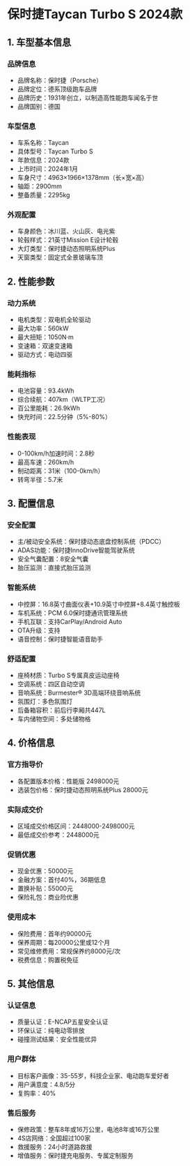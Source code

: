 # 保时捷Taycan Turbo S 2024款

## 1. 车型基本信息
### 品牌信息
- 品牌名称：保时捷（Porsche）
- 品牌定位：德系顶级跑车品牌
- 品牌历史：1931年创立，以制造高性能跑车闻名于世
- 品牌国别：德国

### 车型信息
- 车系名称：Taycan
- 具体型号：Taycan Turbo S
- 年款信息：2024款
- 上市时间：2024年1月
- 车身尺寸：4963×1966×1378mm（长×宽×高）
- 轴距：2900mm
- 整备质量：2295kg

### 外观配置
- 车身颜色：冰川蓝、火山灰、电光紫
- 轮毂样式：21英寸Mission E设计轮毂
- 大灯类型：保时捷动态照明系统Plus
- 天窗类型：固定式全景玻璃车顶

## 2. 性能参数
### 动力系统
- 电机类型：双电机全轮驱动
- 最大功率：560kW
- 最大扭矩：1050N·m
- 变速箱：双速变速箱
- 驱动方式：电动四驱

### 能耗指标
- 电池容量：93.4kWh
- 综合续航：407km（WLTP工况）
- 百公里能耗：26.9kWh
- 快充时间：22.5分钟（5%-80%）

### 性能表现
- 0-100km/h加速时间：2.8秒
- 最高车速：260km/h
- 制动距离：31米（100-0km/h）
- 转弯半径：5.7米

## 3. 配置信息
### 安全配置
- 主/被动安全系统：保时捷动态底盘控制系统（PDCC）
- ADAS功能：保时捷InnoDrive智能驾驶系统
- 安全气囊配置：8安全气囊
- 胎压监测：直接式胎压监测

### 智能系统
- 中控屏：16.8英寸曲面仪表+10.9英寸中控屏+8.4英寸触控板
- 车机系统：PCM 6.0保时捷通讯管理系统
- 手机互联：支持CarPlay/Android Auto
- OTA升级：支持
- 语音控制：保时捷智能语音助手

### 舒适配置
- 座椅材质：Turbo S专属真皮运动座椅
- 空调系统：四区自动空调
- 音响系统：Burmester® 3D高端环绕音响系统
- 氛围灯：多色氛围灯
- 后备箱容积：前后行李厢共447L
- 车内储物空间：多处储物格

## 4. 价格信息
### 官方指导价
- 各配置版本价格：性能版 2498000元
- 选装包价格：保时捷动态照明系统Plus 28000元

### 实际成交价
- 区域成交价格区间：2448000-2498000元
- 最低成交价参考：2448000元

### 促销优惠
- 现金优惠：50000元
- 金融方案：首付40%，36期低息
- 置换补贴：55000元
- 保险礼包：商业险优惠

### 使用成本
- 保险费用：首年约90000元
- 保养周期：每20000公里或12个月
- 常见维修费用：常规保养约8000元/次
- 税费信息：购置税免征

## 5. 其他信息
### 认证信息
- 质量认证：E-NCAP五星安全认证
- 环保认证：纯电动零排放
- 碰撞测试结果：安全性能优异

### 用户群体
- 目标客户画像：35-55岁，科技企业家、电动跑车爱好者
- 用户满意度：4.8/5分
- 复购率：40%

### 售后服务
- 保修政策：整车8年或16万公里，电池8年或16万公里
- 4S店网络：全国超过100家
- 救援服务：24小时道路救援
- 增值服务：保时捷充电服务、专属定制服务